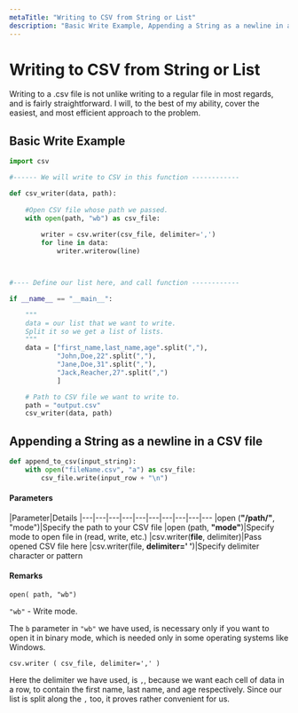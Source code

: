 ```yaml
---
metaTitle: "Writing to CSV from String or List"
description: "Basic Write Example, Appending a String as a newline in a CSV file"
---
```


# Writing to CSV from String or List


Writing to a .csv file is not unlike writing to a regular file in most regards, and is fairly straightforward. I will, to the best of my ability, cover the easiest, and most efficient approach to the problem.



## Basic Write Example


```py
import csv

#------ We will write to CSV in this function ------------

def csv_writer(data, path):
    
    #Open CSV file whose path we passed.
    with open(path, "wb") as csv_file:
        
        writer = csv.writer(csv_file, delimiter=',')
        for line in data:
            writer.writerow(line)



#---- Define our list here, and call function ------------

if __name__ == "__main__":

    """
    data = our list that we want to write. 
    Split it so we get a list of lists.
    """
    data = ["first_name,last_name,age".split(","),
            "John,Doe,22".split(","),
            "Jane,Doe,31".split(","),
            "Jack,Reacher,27".split(",")
            ]

    # Path to CSV file we want to write to.
    path = "output.csv"
    csv_writer(data, path)

```



## Appending a String as a newline in a CSV file


```py
def append_to_csv(input_string):
    with open("fileName.csv", "a") as csv_file:
        csv_file.write(input_row + "\n")

```



#### Parameters


|Parameter|Details
|---|---|---|---|---|---|---|---|---|---
|open (**"/path/"**, "mode")|Specify the path to your CSV file
|open (path, **"mode"**)|Specify mode to open file in (read, write, etc.)
|csv.writer(**file**, delimiter)|Pass opened CSV file here
|csv.writer(file, **delimiter=' '**)|Specify delimiter character or pattern



#### Remarks


> 
`open( path, "wb")`


`"wb"` - Write mode.

The `b` parameter in `"wb"` we have used, is necessary only if you want to open it in binary mode, which is needed only in some operating systems like Windows.

> 
`csv.writer ( csv_file, delimiter=',' )`


Here the delimiter we have used, is `,`, because we want each cell of data in a row, to contain the first name, last name, and age respectively.
Since our list is split along the `,` too, it proves rather convenient for us.

